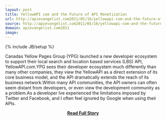```yaml
---
layout: post
title: YellowAPI com and the Future of API Monetization
url: http://apievangelist.com2011/05/16/yellowapi-com-and-the-future-of-api-monetization/
source: http://apievangelist.com2011/05/16/yellowapi-com-and-the-future-of-api-monetization/
domain: apievangelist.com2011
image: 
---
```

{% include JB/setup %}<p>Canadas Yellow Pages Group (YPG) launched a new developer ecosystem to support their local search and location based services (LBS) API, YellowAPI.com.YPG sees their developer ecosystem much differently than many other companies, they view the YellowAPI as a direct extension of its core business model, and the API dramatically extends the reach of its business network.Within many API communities, the API owners can often seem distant from developers, or even view the development community as a problem.As a developer Ive experienced the limitations imposed by Twitter and Facebook, and I often feel ignored by Google when using their APIs.</p>
<center><p><a href="http://apievangelist.com2011/05/16/yellowapi-com-and-the-future-of-api-monetization/" style='padding:25px; font-sze:18px; font-weight: bold;'>Read Full Story</a></p></center>
